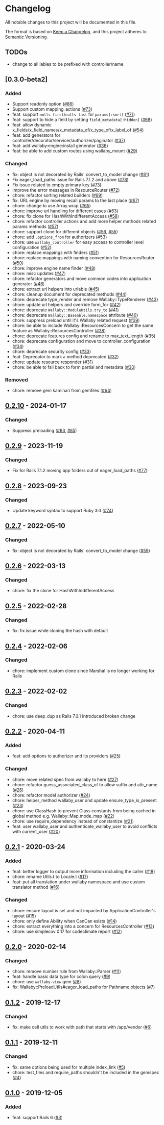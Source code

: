 # Changelog
All notable changes to this project will be documented in this file.

The format is based on [Keep a Changelog](https://keepachangelog.com/en/1.0.0/),
and this project adheres to [Semantic Versioning](https://semver.org/spec/v2.0.0.html).

## TODOs

- change to all lables to be prefixed with controller/name

## [0.3.0-beta2]

### Added

- Support readonly option ([#86](https://github.com/wallaby-rails/wallaby-core/pull/86))
- Support custom mapping_actions ([#73](https://github.com/wallaby-rails/wallaby-core/pull/73))
- feat: support `nulls first`/`nulls last` for `params[:sort]`  ([#71](https://github.com/wallaby-rails/wallaby-core/pull/71))
- feat: support to hide a field by setting `field_metadata[:hidden]` ([#68](https://github.com/wallaby-rails/wallaby-core/pull/68))
- feat: allow dynamic x_fields/x_field_names/x_metadata_of/x_type_of/x_label_of ([#54](https://github.com/wallaby-rails/wallaby-core/pull/54))
- feat: add generators for controller/decorator/servicer/authorizer/paginator ([#37](https://github.com/wallaby-rails/wallaby-core/pull/37))
- feat: add wallaby:engine:install generator ([#36](https://github.com/wallaby-rails/wallaby-core/pull/36))
- feat: be able to add custom routes using wallaby_mount ([#29](https://github.com/wallaby-rails/wallaby-core/pull/29))

### Changed

- fix: object is not decorated by Rails' convert_to_model change ([#81](https://github.com/wallaby-rails/wallaby-core/pull/81))
- Fix eager_load_paths issue for Rails 7.1.2 and above ([#78](https://github.com/wallaby-rails/wallaby-core/pull/78))
- Fix issue related to empty primary key ([#73](https://github.com/wallaby-rails/wallaby-core/pull/73))
- Improve the error messages in ResourceRouter ([#72](https://github.com/wallaby-rails/wallaby-core/pull/72))
- chore: refactor sorting related builders ([#69](https://github.com/wallaby-rails/wallaby-core/pull/69))
- fix: URL engine by moving recall params to the last place ([#67](https://github.com/wallaby-rails/wallaby-core/pull/67))
- chore: change to use Array.wrap ([#65](https://github.com/wallaby-rails/wallaby-core/pull/65))
- chore: improve url handling for different cases ([#63](https://github.com/wallaby-rails/wallaby-core/pull/63))
- chore: fix clone for HashWithIndifferentAccess ([#58](https://github.com/wallaby-rails/wallaby-core/pull/58))
- chore: refactor controller actions and add more helper methods related params methods ([#57](https://github.com/wallaby-rails/wallaby-core/pull/57))
- chore: support clone for different objects ([#56](https://github.com/wallaby-rails/wallaby-core/pull/56), [#55](https://github.com/wallaby-rails/wallaby-core/pull/55))
- chore: add `.options_from` for authorizers ([#53](https://github.com/wallaby-rails/wallaby-core/pull/53))
- chore: use `wallaby_controller` for easy access to controller level configuration ([#52](https://github.com/wallaby-rails/wallaby-core/pull/52))
- chore: replace mappings with finders ([#51](https://github.com/wallaby-rails/wallaby-core/pull/51))
- chore: replace mappings with naming convention for ResourcesRouter ([#50](https://github.com/wallaby-rails/wallaby-core/pull/50))
- chore: improve engine name finder ([#48](https://github.com/wallaby-rails/wallaby-core/pull/48))
- chore: misc updates ([#47](https://github.com/wallaby-rails/wallaby-core/pull/47))
- chore: refactor generators and move common codes into application generator ([#46](https://github.com/wallaby-rails/wallaby-core/pull/46))
- chore: extract url helpers into urlable ([#45](https://github.com/wallaby-rails/wallaby-core/pull/45))
- chore: cleanup document for deprecated methods ([#44](https://github.com/wallaby-rails/wallaby-core/pull/44))
- chore: deprecate type_render and remove Wallaby::TypeRenderer ([#43](https://github.com/wallaby-rails/wallaby-core/pull/43))
- chore: update url helpers and override form_for ([#42](https://github.com/wallaby-rails/wallaby-core/pull/42))
- chore: deprecate `Wallaby::ModuleUtils.try_to` ([#41](https://github.com/wallaby-rails/wallaby-core/pull/41))
- chore: deprecate `Wallaby::Baseable.namespace` attribute ([#40](https://github.com/wallaby-rails/wallaby-core/pull/40))
- chore: suppress preload until it's Wallaby related request ([#39](https://github.com/wallaby-rails/wallaby-core/pull/39))
- chore: be able to include Wallaby::ResourcesConcern to get the same feature as Wallaby::ResourcesController ([#38](https://github.com/wallaby-rails/wallaby-core/pull/38))
- chore: deprecate features config and rename to max_text_length ([#35](https://github.com/wallaby-rails/wallaby-core/pull/35))
- chore: deprecate configuration and move to controller_configuration ([#34](https://github.com/wallaby-rails/wallaby-core/pull/34))
- chore: deprecate security config ([#33](https://github.com/wallaby-rails/wallaby-core/pull/33))
- feat: Deprecator to mark a method deprecated ([#32](https://github.com/wallaby-rails/wallaby-core/pull/32))
- chore: update resource responder ([#31](https://github.com/wallaby-rails/wallaby-core/pull/31))
- chore: be able to fall back to form partial and metadata ([#30](https://github.com/wallaby-rails/wallaby-core/pull/30))


### Removed

- chore: remove gem kaminari from gemfiles ([#64](https://github.com/wallaby-rails/wallaby-core/pull/64))


## [0.2.10](https://github.com/wallaby-rails/wallaby-core/releases/tag/0.2.10) - 2024-01-17

### Changed

- Suppress preloading ([#83](https://github.com/wallaby-rails/wallaby-core/pull/83), [#85](https://github.com/wallaby-rails/wallaby-core/pull/85))

## [0.2.9](https://github.com/wallaby-rails/wallaby-core/releases/tag/0.2.9) - 2023-11-19

### Changed

- Fix for Rails 7.1.2 moving app folders out of eager_load_paths ([#77](https://github.com/wallaby-rails/wallaby-core/pull/77))

## [0.2.8](https://github.com/wallaby-rails/wallaby-core/releases/tag/0.2.8) - 2023-09-23

### Changed

- Update keyword syntax to support Ruby 3.0 ([#74](https://github.com/wallaby-rails/wallaby-core/pull/74))

## [0.2.7](https://github.com/wallaby-rails/wallaby-core/releases/tag/0.2.7) - 2022-05-10

### Changed

- fix: object is not decorated by Rails' convert_to_model change ([#59](https://github.com/wallaby-rails/wallaby-core/pull/59))

## [0.2.6](https://github.com/wallaby-rails/wallaby-core/releases/tag/0.2.6) - 2022-03-13

### Changed

- chore: fix the clone for HashWithIndifferentAccess

## [0.2.5](https://github.com/wallaby-rails/wallaby-core/releases/tag/0.2.5) - 2022-02-28

### Changed

- fix: fix issue while cloning the hash with default

## [0.2.4](https://github.com/wallaby-rails/wallaby-core/releases/tag/0.2.4) - 2022-02-06

### Changed

- chore: implement custom clone since Marshal is no longer working for Rails

## [0.2.3](https://github.com/wallaby-rails/wallaby-core/releases/tag/0.2.3) - 2022-02-02

### Changed

- chore: use deep_dup as Rails 7.0.1 introduced broken change

## [0.2.2](https://github.com/wallaby-rails/wallaby-core/releases/tag/0.2.2) - 2020-04-11

### Added

- feat: add options to authorizer and its providers ([#25](https://github.com/wallaby-rails/wallaby-core/pull/25))

### Changed

- chore: move related spec from wallaby to here ([#27](https://github.com/wallaby-rails/wallaby-core/pull/27))
- chore: refactor guess_associated_class_of to allow suffix and attr_name ([#26](https://github.com/wallaby-rails/wallaby-core/pull/26))
- chore: refactor model authorizer ([#24](https://github.com/wallaby-rails/wallaby-core/pull/24))
- chore: helper_method wallaby_user and update ensure_type_is_present ([#23](https://github.com/wallaby-rails/wallaby-core/pull/23))
- chore: use ClassHash to prevent Class constants from being cached in global method e.g. Wallaby::Map.mode_map ([#22](https://github.com/wallaby-rails/wallaby-core/pull/22))
- chore: use require_dependency instead of constantize ([#21](https://github.com/wallaby-rails/wallaby-core/pull/21))
- feat: user wallaby_user and authenticate_wallaby_user to avoid conflicts with current_user ([#20](https://github.com/wallaby-rails/wallaby-core/pull/20))

## [0.2.1](https://github.com/wallaby-rails/wallaby-core/releases/tag/0.2.1) - 2020-03-24

### Added

- feat: better logger to output more information including the caller ([#18](https://github.com/wallaby-rails/wallaby-core/pull/18))
- chore: rename Utils.t to Locale.t ([#17](https://github.com/wallaby-rails/wallaby-core/pull/17))
- feat: put all translation under wallaby namespace and use custom translator method ([#16](https://github.com/wallaby-rails/wallaby-core/pull/16))

### Changed

- chore: ensure layout is set and not impacted by ApplicationController's layout ([#15](https://github.com/wallaby-rails/wallaby-core/pull/15))
- chore: only define Ability when CanCan exists ([#14](https://github.com/wallaby-rails/wallaby-core/pull/14))
- chore: extract everything into a concern for ResourcesController ([#13](https://github.com/wallaby-rails/wallaby-core/pull/13))
- chore: use simplecov 0.17 for codeclimate report ([#12](https://github.com/wallaby-rails/wallaby-core/pull/12))

## [0.2.0](https://github.com/wallaby-rails/wallaby-core/releases/tag/0.2.0) - 2020-02-14

### Changed

- chore: remove number rule from Wallaby::Parser ([#11](https://github.com/wallaby-rails/wallaby-core/pull/11))
- feat: handle basic data type for colon query ([#9](https://github.com/wallaby-rails/wallaby-core/pull/9))
- chore: use `wallaby-view` gem ([#8](https://github.com/wallaby-rails/wallaby-core/pull/8))
- fix: Wallaby::PreloadUtils#eager_load_paths for Pathname objects ([#7](https://github.com/wallaby-rails/wallaby-core/pull/7))

## [0.1.2](https://github.com/wallaby-rails/wallaby-core/releases/tag/0.1.2) - 2019-12-17

### Changed

- fix: make cell utils to work with path that starts with /app/vendor ([#6](https://github.com/wallaby-rails/wallaby-core/pull/6))

## [0.1.1](https://github.com/wallaby-rails/wallaby-core/releases/tag/0.1.1) - 2019-12-11

### Changed

- fix: same options being used for multiple index_link ([#5](https://github.com/wallaby-rails/wallaby-core/pull/5))
- chore: test_files and require_paths shouldn't be included in the gemspec ([#4](https://github.com/wallaby-rails/wallaby-core/pull/4))

## [0.1.0](https://github.com/wallaby-rails/wallaby-core/releases/tag/0.1.0) - 2019-12-05

### Added

- feat: support Rails 6 ([#3](https://github.com/wallaby-rails/wallaby-core/pull/3))
